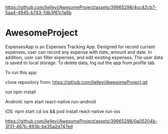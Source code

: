 

https://github.com/liellevi/AwesomeProject/assets/39965298/4cc42cb7-5aa4-4945-b743-7db3f61c1a6b

# AwesomeProject
 ExpensesApp is an Expenses Tracking App.
 Designed for record current expenses, user can record any expense with date, amount and date.
 In addition, user can filter expenses, and edit existing expenses. The user data is saved to local storage. To delete data, log out the app from profile tab.

To run this app:

clone repository from: https://github.com/liellevi/AwesomeProject.git

run npm install

Android: 
npm start
react-native run-android

iOS:
npm start
cd ios && pod install
react-native run-ios



https://github.com/liellevi/AwesomeProject/assets/39965298/0a05204b-3f31-467b-893b-be35a2d747ed

